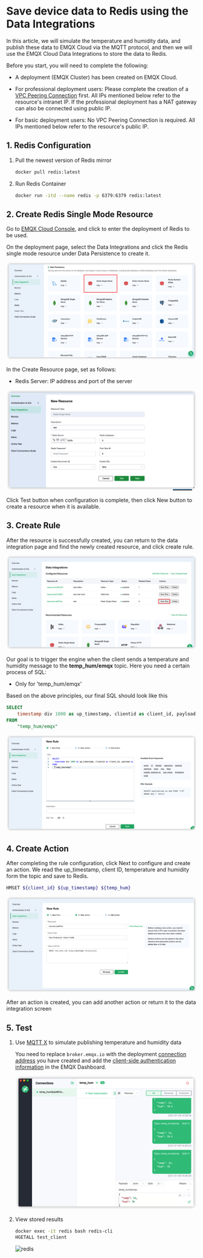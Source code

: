 # Save device data to Redis using the Data Integrations

In this article, we will simulate the temperature and humidity
data, and publish these data to EMQX Cloud via the MQTT protocol, and then we will use the EMQX Cloud
Data Integrations to store the data to Redis.

Before you start, you will need to complete the following:

* A deployment (EMQX Cluster) has been created on EMQX Cloud.

* For professional deployment users: Please complete the creation of a [VPC Peering Connection](../deployments/vpc_peering.md) first. All IPs mentioned below refer to the resource's intranet IP. If the professional deployment has a NAT gateway can also be connected using public IP.

* For basic deployment users: No VPC Peering Connection is required. All IPs mentioned below refer to the resource's public IP.


## 1. Redis Configuration

1. Pull the newest version of Redis mirror
   ```bash
   docker pull redis:latest
   ```
   
2. Run Redis Container
   ```bash
   docker run -itd --name redis -p 6379:6379 redis:latest
   ```


## 2. Create Redis Single Mode Resource

Go to [EMQX Cloud Console](https://cloud-intl.emqx.com/console/), and click to enter the deployment of Redis to be used.

On the deployment page, select the Data Integrations and click the Redis single mode resource under Data Persistence to create it.

![data_integrations](./_assets/data_integrations_redis.png)

In the Create Resource page, set as follows:
- Redis Server: IP address and port of the server

![create_resource](./_assets/create_redis_resource.png)

Click Test button when configuration is complete, then click New button to create a resource when it is available.

## 3. Create Rule

After the resource is successfully created, you can return to the data integration page and find the newly created resource, and click create rule.

![create_rule_1](./_assets/redis_create_rule_1.png)

Our goal is to trigger the engine when the client sends a temperature and humidity message to the **temp_hum/emqx** topic. Here you need a certain process of SQL:
* Only for 'temp_hum/emqx'
   
Based on the above principles, our final SQL should look like this
```sql
SELECT
    timestamp div 1000 as up_timestamp, clientid as client_id, payload as temp_hum
FROM
    "temp_hum/emqx"
```

![create_rule_2](./_assets/redis_create_rule_2.png)

## 4. Create Action

After completing the rule configuration, click Next to configure and create an action. We read the up_timestamp, client ID, temperature and humidity form the topic and save to Redis.

```bash
HMSET ${client_id} ${up_timestamp} ${temp_hum}
```

![create_rule_3](./_assets/redis_create_rule_3.png)

After an action is created, you can add another action or return it to the data integration screen

## 5. Test

1. Use [MQTT X](https://mqttx.app/) to simulate publishing temperature and humidity data

   You need to replace `broker.emqx.io` with the deployment [connection address](../deployments/view_deployment.md) you have created and add the [client-side authentication information](../deployments/auth.md) in the EMQX Dashboard.

   ![MQTTX](./_assets/mqttx_publish_redis.png)

2. View stored results

      ```bash
   docker exec -it redis bash redis-cli
   HGETALL test_client
   ```

   ![redis](./_assets/redis_query_result.png)
